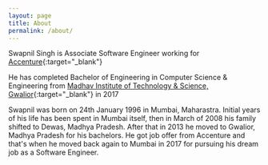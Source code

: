 ```yaml
---
layout: page
title: About
permalink: /about/
---
```


Swapnil Singh is Associate Software Engineer working for 
[Accenture](https://www.accenture.com){:target="_blank"}

He has completed Bachelor of Engineering in Computer Science & Engineering from [Madhav Institute of Technology & Science, Gwalior](https://mitsgwalior.in){:target="_blank"} in 2017

Swapnil was born on 24th January 1996 in Mumbai, Maharastra. Initial years of his life has been spent in Mumbai itself, then in March of 2008 his family shifted to Dewas, Madhya Pradesh. After that in 2013 he moved to Gwalior, Madhya Pradesh for his bachelors. He got job offer from Accenture and that's when he moved back again to Mumbai in 2017 for pursuing his dream job as a Software Engineer.
